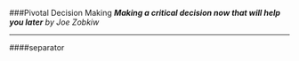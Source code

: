 ###Pivotal Decision Making
**_Making a critical decision now that will help you later_**
*by Joe Zobkiw*

---

####separator